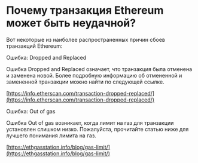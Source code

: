 # Почему транзакция Ethereum может быть неудачной?

Вот некоторые из наиболее распространенных причин сбоев транзакций Ethereum:

Ошибка: Dropped and Replaced 

Ошибка Dropped and Replaced означает, что транзакция была отменена и заменена новой. Более подробную информацию об отмененной и замененной транзакции можно найти по следующей ссылке.

[https://info.etherscan.com/transaction-dropped-replaced/](https://info.etherscan.com/transaction-dropped-replaced/)

Ошибка: Out of gas

Ошибка Out of gas возникает, когда лимит на газ для транзакции установлен слишком низко. Пожалуйста, прочитайте статью ниже для лучшего понимания лимита на газ.

[https://ethgasstation.info/blog/gas-limit/](https://ethgasstation.info/blog/gas-limit/)